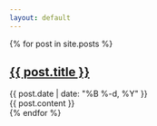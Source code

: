 ```yaml
---
layout: default
---
```


{% for post in site.posts %}
  <article class="post">
    <h1><a href="{{ site.baseurl }}{{ post.url }}">{{ post.title }}</a></h1>
    <time datetime="{{ post.date | date_to_xmlschema }}">{{ post.date | date: "%B %-d, %Y" }}</time>
    <br />
    {{ post.content }}
    <br />
  </article>
{% endfor %}
